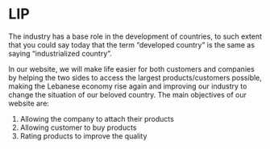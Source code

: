 # LIP
 The industry has a base role in the development of countries, to such extent that you could say today that the term “developed country” is the same as saying “industrialized country”.
 
In our website, we will make life easier for both customers and companies by helping the two sides to access the largest products/customers possible, making the Lebanese economy rise again and improving our industry to change the situation of our beloved country.
The main objectives of our website are:

1.	Allowing the company to attach their products
2.	Allowing customer to buy products
3.	Rating products to improve the quality

